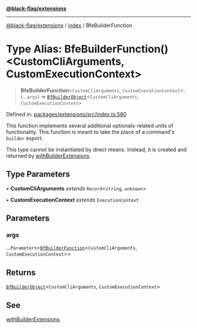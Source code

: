[**@black-flag/extensions**](../../README.md)

***

[@black-flag/extensions](../../README.md) / [index](../README.md) / BfeBuilderFunction

# Type Alias: BfeBuilderFunction()\<CustomCliArguments, CustomExecutionContext\>

> **BfeBuilderFunction**\<`CustomCliArguments`, `CustomExecutionContext`\>: (...`args`) => [`BfBuilderObject`](BfBuilderObject.md)\<`CustomCliArguments`, `CustomExecutionContext`\>

Defined in: [packages/extensions/src/index.ts:580](https://github.com/Xunnamius/black-flag/blob/10cd0ebc0304d033218ec4dffba0c41cb2e85ff6/packages/extensions/src/index.ts#L580)

This function implements several additional optionals-related units of
functionality. This function is meant to take the place of a command's
`builder` export.

This type cannot be instantiated by direct means. Instead, it is created and
returned by [withBuilderExtensions](../functions/withBuilderExtensions.md).

## Type Parameters

• **CustomCliArguments** *extends* `Record`\<`string`, `unknown`\>

• **CustomExecutionContext** *extends* `ExecutionContext`

## Parameters

### args

...`Parameters`\<[`BfBuilderFunction`](BfBuilderFunction.md)\<`CustomCliArguments`, `CustomExecutionContext`\>\>

## Returns

[`BfBuilderObject`](BfBuilderObject.md)\<`CustomCliArguments`, `CustomExecutionContext`\>

## See

[withBuilderExtensions](../functions/withBuilderExtensions.md)
